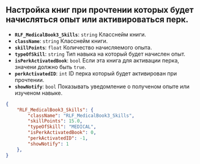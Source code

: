 ## Настройка книг при прочтении которых будет начисляться опыт или активироваться перк.

- **`RLF_MedicalBook3_Skills`**: `string` Класснейм книги.
- **`className`**: `string` Класснейм книги.
- **`skillPoints`**: `float` Количество начисляемого опыта.
- **`typeOfSkill`**: `string` Тип навыка на который будет начислен опыт.
- **`isPerkActivatedBook`**: `bool` Если эта книга для активации перка, значени должно быть `true`.
- **`perkActivatedID`**: `int` ID перка который будет активирован при прочтении.
- **`showNotify`**: `bool` Показывать уведомление о полученом опыте или изученом навыке.
  
```json
{
    "RLF_MedicalBook3_Skills": {
        "className": "RLF_MedicalBook3_Skills",
        "skillPoints": 15.0,
        "typeOfSkill": "MEDICAL",
        "isPerkActivatedBook": 0,
        "perkActivatedID": -1,
        "showNotify": 1
    },
}
```
